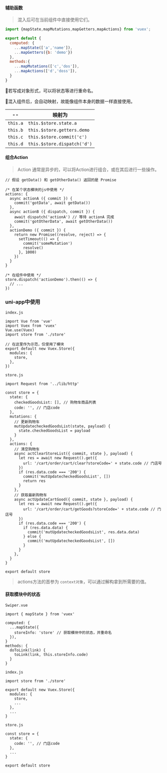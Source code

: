 #### 辅助函数

> 混入后可在当前组件中直接使用它们。

```js
import {mapState,mapMutations,mapGetters,mapActions} from 'vuex';

export default {
  computed: {
    ...mapState(['a','name']),
    ...mapGetters({b: 'demo'})
  },
  methods:{ 
    ...mapMutations(['c','dos']),
    ...mapActions(['d','doss']), 
  }
}
```

:flipper: ​若写成对象形式，可以将状态等进行重命名。

:star2: ​混入组件后，会自动映射，故能像组件本身的数据一样直接使用。

| --       | 映射为                      |
| -------- | --------------------------- |
| `this.a` | `this.$store.state.a`       |
| `this.b` | `this.$store.getters.demo`  |
| `this.c` | `this.$store.commit('c')`   |
| `this.d` | `this.$store.dispatch('d')` |



#### 组合Action

> Action 通常是异步的，可以将Action进行组合，或在其后进行一些操作。

```react
// 假设 getData() 和 getOtherData() 返回的是 Promise

/* 在某个状态模块的js中使用 */
actions: {
  async actionA ({ commit }) {
    commit('gotData', await getData())
  },
  async actionB ({ dispatch, commit }) {
    await dispatch('actionA') // 等待 actionA 完成
    commit('gotOtherData', await getOtherData())
  },
  actionDemo ({ commit }) {
    return new Promise((resolve, reject) => {
      setTimeout(() => {
        commit('someMutation')
        resolve()
      }, 1000)
    })
  }
}

/* 在组件中使用 */
store.dispatch('actionDemo').then(() => {
  // ...
})
```



### uni-app中使用

`index.js`

```react
import Vue from 'vue'
import Vuex from 'vuex'
Vue.use(Vuex)
import store from './store'

// 在这里作为示范，仅使用了模块
export default new Vuex.Store({
  modules: {
    store,
  },
})
```



`store.js`

```react
import Request from '../lib/http'

const store = {
  state: {
    checkedGoodsList: [], // 购物车商品列表
    code: '', // 门店code
  },
  mutations: {
    // 更新购物车
    mutUpdatecheckedGoodsList(state, payload) {
      state.checkedGoodsList = payload
    }
  },
  actions: {
    // 清空购物车
    async actClearStoreList({ commit, state }, payload) {
      let res = await new Request().get({
        url: '/cart/order/cart/clear?storeCode=' + state.code // 门店号
      })
      if (res.data.code === '200') {
        commit('mutUpdatecheckedGoodsList', [])
        return res
      }
    },
    // 获取最新购物车
    async actUpdateCartGood({ commit, state }, payload) {
      let res = await new Request().get({
        url: '/cart/order/cart/getGoods?storeCode=' + state.code // 门店号
      })
      if (res.data.code === '200') {
        if (res.data.data) {
          commit('mutUpdatecheckedGoodsList', res.data.data)
        } else {
          commit('mutUpdatecheckedGoodsList', [])
        }
      }
    },
  }
}

export default store
```

> actions方法的首参为 `context对象`，可以通过解构拿到所需要的值。



#### 获取模块中的状态

`Swiper.vue`

```react
import { mapState } from 'vuex'

computed: {
  ...mapState({
    storeInfo: 'store' // 获取模块中的状态，并重命名
  }),
}
methods: {
  doToLink(link) {
    toLink(link, this.storeInfo.code)
  }
}
```

`index.js`

```react
import store from './store'

export default new Vuex.Store({
  modules: {
    store,
    ...
  },
  ...
}
```

`store.js`

```react
const store = {
  state: {
    code: '', // 门店code
  },
  ...
}

export default store
```

